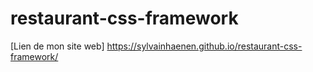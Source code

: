 # restaurant-css-framework
[Lien de mon site web] https://sylvainhaenen.github.io/restaurant-css-framework/
